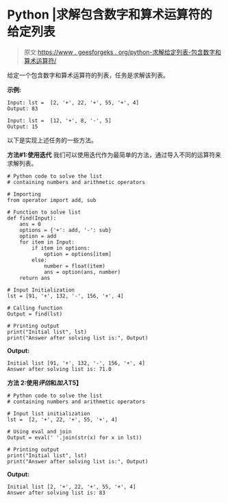 # Python |求解包含数字和算术运算符的给定列表

> 原文:[https://www . geesforgeks . org/python-求解给定列表-包含数字和算术运算符/](https://www.geeksforgeeks.org/python-solve-given-list-containing-numbers-and-arithmetic-operators/)

给定一个包含数字和算术运算符的列表，任务是求解该列表。

**示例:**

```
Input: lst =  [2, '+', 22, '+', 55, '+', 4]
Output: 83

Input: lst =  [12, '+', 8, '-', 5]
Output: 15

```

以下是实现上述任务的一些方法。

**方法#1:使用迭代**
我们可以使用迭代作为最简单的方法，通过导入不同的运算符来求解列表。

```
# Python code to solve the list
# containing numbers and arithmetic operators

# Importing
from operator import add, sub

# Function to solve list
def find(Input):
    ans = 0
    options = {'+': add, '-': sub}
    option = add 
    for item in Input:
        if item in options:
            option = options[item]
        else:
            number = float(item)
            ans = option(ans, number)
    return ans

# Input Initialization
lst = [91, '+', 132, '-', 156, '+', 4]

# Calling function
Output = find(lst)

# Printing output
print("Initial list", lst)
print("Answer after solving list is:", Output)
```

**Output:**

```
Initial list [91, '+', 132, '-', 156, '+', 4]
Answer after solving list is: 71.0

```

**方法 2:使用*评估*和*加入*T5】**

```
# Python code to solve the list
# containing numbers and arithmetic operators

# Input list initialization
lst =  [2, '+', 22, '+', 55, '+', 4]

# Using eval and join
Output = eval(' '.join(str(x) for x in lst))

# Printing output
print("Initial list", lst)
print("Answer after solving list is:", Output)
```

**Output:**

```
Initial list [2, '+', 22, '+', 55, '+', 4]
Answer after solving list is: 83

```